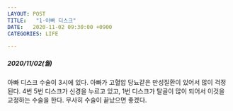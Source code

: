 ```yaml
---
LAYOUT: POST
TITLE:   "1-아빠 디스크"
DATE:   2020-11-02 09:30:00 +0900
CATEGORIES: LIFE

---
```




#####  2020/11/02(월)


아빠 디스크 수술이 3시에 있다. 
아빠가 고혈압 당뇨같은 만성질환이 있어서 많이 걱정된다. 
4번 5번 디스크가 신경을 누르고 있고, 
1번 디스크가 탈골이 많이 되어서 이것을 교정하는 수술을 한다.
무사히 수술이 끝났으면 좋겠다.


